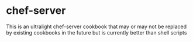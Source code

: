 # chef-server

This is an ultralight chef-server cookbook that may or may not be replaced by existing
cookbooks in the future but is currently better than shell scripts
